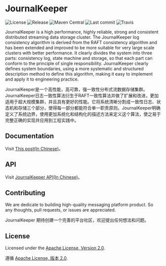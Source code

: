 # JournalKeeper

![License](https://img.shields.io/github/license/chubaostream/journalkeeper)
![Release](https://img.shields.io/github/v/release/chubaostream/journalkeeper)
![Maven Central](https://img.shields.io/maven-central/v/io.journalkeeper/journalkeeper?color=blue)
![Last commit](https://img.shields.io/github/last-commit/chubaostream/journalkeeper)
![Travis](https://img.shields.io/travis/chubaostream/journalkeeper)

JournalKeeper is a high performance, highly reliable, strong and consistent distributed streaming data storage cluster. The JournalKeeper log consistency algorithm is derived from the RAFT consistency algorithm and has been extended and improved to be more suitable for very large scale clusters with better performance. It clearly divides the system into three parts: consistency log, state machine and storage, so that each part can conform to the principle of single responsibility. JournalKeeper clearly defines system boundaries, using a more systematic and structured description method to define this algorithm, making it easy to implement and apply it to engineering practice.

JournalKeeper是一个高性能，高可靠，强一致性分布式流数据存储集群。JournalKeeper日志一致性算法衍生于RAFT一致性算法并做了扩展和改进，更加适用于超大规模集群，并且具有更好的性能。它将系统清晰分割成一致性日志、状态机和存储三个部分，使得每一部分都能符合单一职责原则。JournalKeeper明确定义了系统边界，使用更加系统化和结构化的描述方法来定义这个算法，使之易于完整正确的实现并应用到工程实践中。

## Documentation

Visit [This post(In Chinese)](journalkeeper-docs/src/markdown/JournalKeeperRaft.md)。

## API

Visit [JournalKeeper API(In Chinese)](journalkeeper-docs/src/markdown/JournalKeeperAPI.md)。

## Contributing

We are dedicate to building high-quality messaging platform product. So any thoughts, pull requests, or issues are appreciated.

JournalKeeper 期待创建一个完善的平台社区，欢迎提出任何想法和问题。

## License

Licensed under the [Apache License, Version 2.0](https://www.apache.org/licenses/LICENSE-2.0).

遵循 [Apache License, 版本 2.0](https://www.apache.org/licenses/LICENSE-2.0).
